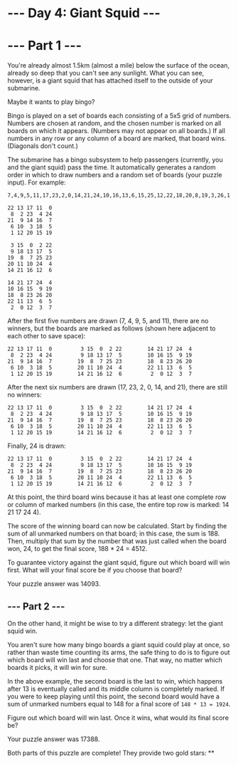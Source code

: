# --- Day 4: Giant Squid ---

# --- Part 1 ---
You're already almost 1.5km (almost a mile) below the surface of the ocean, already so deep that you can't see any
sunlight. What you can see, however, is a giant squid that has attached itself to the outside of your submarine.

Maybe it wants to play bingo?

Bingo is played on a set of boards each consisting of a 5x5 grid of numbers. Numbers are chosen at random, and the
chosen number is marked on all boards on which it appears. (Numbers may not appear on all boards.) If all numbers in any
row or any column of a board are marked, that board wins. (Diagonals don't count.)

The submarine has a bingo subsystem to help passengers (currently, you and the giant squid) pass the time. It
automatically generates a random order in which to draw numbers and a random set of boards (your puzzle input).
For example:

`7,4,9,5,11,17,23,2,0,14,21,24,10,16,13,6,15,25,12,22,18,20,8,19,3,26,1`

```
22 13 17 11  0
 8  2 23  4 24
21  9 14 16  7
 6 10  3 18  5
 1 12 20 15 19

 3 15  0  2 22
 9 18 13 17  5
19  8  7 25 23
20 11 10 24  4
14 21 16 12  6

14 21 17 24  4
10 16 15  9 19
18  8 23 26 20
22 11 13  6  5
 2  0 12  3  7
```

After the first five numbers are drawn (7, 4, 9, 5, and 11), there are no winners, but the boards are marked as follows
(shown here adjacent to each other to save space):

```
22 13 17 11  0         3 15  0  2 22        14 21 17 24  4
 8  2 23  4 24         9 18 13 17  5        10 16 15  9 19
21  9 14 16  7        19  8  7 25 23        18  8 23 26 20
 6 10  3 18  5        20 11 10 24  4        22 11 13  6  5
 1 12 20 15 19        14 21 16 12  6         2  0 12  3  7
```

After the next six numbers are drawn (17, 23, 2, 0, 14, and 21), there are still no winners:

```
22 13 17 11  0         3 15  0  2 22        14 21 17 24  4
 8  2 23  4 24         9 18 13 17  5        10 16 15  9 19
21  9 14 16  7        19  8  7 25 23        18  8 23 26 20
 6 10  3 18  5        20 11 10 24  4        22 11 13  6  5
 1 12 20 15 19        14 21 16 12  6         2  0 12  3  7
```

Finally, 24 is drawn:

```
22 13 17 11  0         3 15  0  2 22        14 21 17 24  4
 8  2 23  4 24         9 18 13 17  5        10 16 15  9 19
21  9 14 16  7        19  8  7 25 23        18  8 23 26 20
 6 10  3 18  5        20 11 10 24  4        22 11 13  6  5
 1 12 20 15 19        14 21 16 12  6         2  0 12  3  7
```

At this point, the third board wins because it has at least one complete row or column of marked numbers (in this case,
the entire top row is marked: 14 21 17 24 4).

The score of the winning board can now be calculated. Start by finding the sum of all unmarked numbers on that board;
in this case, the sum is 188. Then, multiply that sum by the number that was just called when the board won, 24, to get
the final score, 188 * 24 = 4512.

To guarantee victory against the giant squid, figure out which board will win first. What will your final score be if
you choose that board?

Your puzzle answer was 14093.

## --- Part 2 ---
On the other hand, it might be wise to try a different strategy: let the giant squid win.

You aren't sure how many bingo boards a giant squid could play at once, so rather than waste time counting its arms, the
safe thing to do is to figure out which board will win last and choose that one. That way, no matter which boards it
picks, it will win for sure.

In the above example, the second board is the last to win, which happens after 13 is eventually called and its middle
column is completely marked. If you were to keep playing until this point, the second board would have a sum of unmarked
numbers equal to 148 for a final score of `148 * 13 = 1924`.

Figure out which board will win last. Once it wins, what would its final score be?

Your puzzle answer was 17388.

Both parts of this puzzle are complete! They provide two gold stars: **